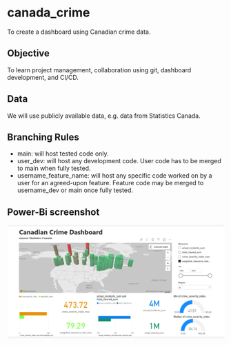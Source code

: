 # canada_crime
To create a dashboard using Canadian crime data.

## Objective
To learn project management, collaboration using git, dashboard development, and CI/CD.

## Data
We will use publicly available data, e.g. data from Statistics Canada.

## Branching Rules
* main: will host tested code only.
* user_dev: will host any development code. User code has to be merged to main when fully tested.
* username_feature_name: will host any specific code worked on by a user for an agreed-upon feature. Feature code may be merged to username_dev or main once fully tested.

## Power-Bi screenshot

![Project Screenshot](images/screenshots/Power-Bi-1.png)
